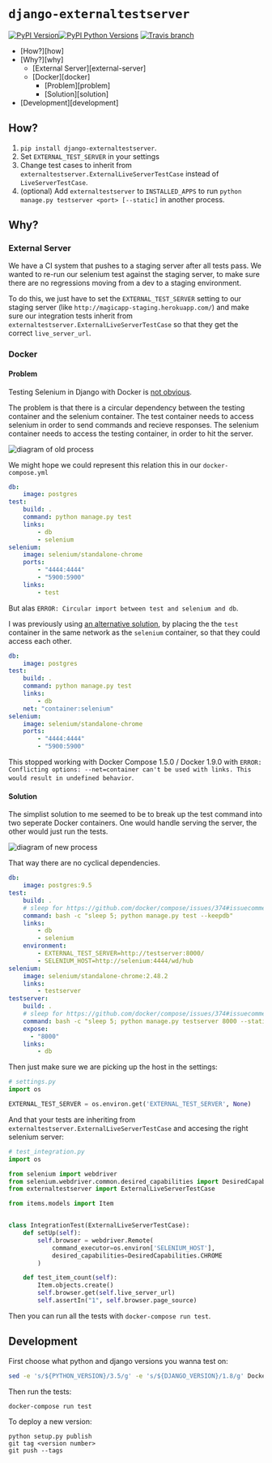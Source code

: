 # `django-externaltestserver`
[![PyPI Version](https://img.shields.io/pypi/v/https://pypi.python.org/pypi/django-externaltestserver.svg?style=flat-square)![PyPI Python Versions](https://img.shields.io/pypi/pyversions/django-externaltestserver.svg?style=flat-square)](https://pypi.python.org/pypi/django-externaltestserver)
[![Travis branch](https://img.shields.io/travis/saulshanabrook/django-externaltestserver/master.svg?style=flat-square)](https://travis-ci.org/saulshanabrook/django-externaltestserver)

<!-- MarkdownTOC depth=0 autolink=true -->

- [How?][how]
- [Why?][why]
    - [External Server][external-server]
    - [Docker][docker]
        - [Problem][problem]
        - [Solution][solution]
- [Development][development]

<!-- /MarkdownTOC -->


## How?
1. `pip install django-externaltestserver`.
2. Set `EXTERNAL_TEST_SERVER` in your settings
3. Change test cases to inherit from
   `externaltestserver.ExternalLiveServerTestCase` instead of
   `LiveServerTestCase`.
4. (optional) Add `externaltestserver` to `INSTALLED_APPS` to run
   `python manage.py testserver <port> [--static]` in another process.

## Why?

### External Server
We have a CI system that pushes to a staging server after all tests pass.
We wanted to re-run our selenium test against the staging server, to make
sure there are no regressions moving from a dev to a staging environment.

To do this, we just have to set the `EXTERNAL_TEST_SERVER`
setting to our staging server (like `http://magicapp-staging.herokuapp.com/`)
and make sure our integration tests inherit from `externaltestserver.ExternalLiveServerTestCase`
so that they get the correct `live_server_url`.


### Docker

#### Problem

Testing Selenium in Django with Docker is
[not obvious](http://stackoverflow.com/questions/32408429/running-django-tests-with-selenium-in-docker).

The problem is that there is a circular dependency between the testing
container and the selenium container. The test container needs to access
selenium in order to send commands and recieve responses. The selenium
container needs to access the testing container, in order to hit the server.

![diagram of old process](./images/old.jpg)

We might hope we could represent this relation this in our `docker-compose.yml`

```yaml
db:
    image: postgres
test:
    build: .
    command: python manage.py test
    links:
        - db
        - selenium
selenium:
    image: selenium/standalone-chrome
    ports:
        - "4444:4444"
        - "5900:5900"
    links:
        - test
```

But alas `ERROR: Circular import between test and selenium and db`.

I was previously using
[an alternative solution](https://github.com/docker/compose/issues/1991#issuecomment-138139493),
by placing the the `test` container in the same network as the `selenium`
container, so that they could access each other.


```yaml
db:
    image: postgres
test:
    build: .
    command: python manage.py test
    links:
        - db
    net: "container:selenium"
selenium:
    image: selenium/standalone-chrome
    ports:
        - "4444:4444"
        - "5900:5900"
```

This stopped working with Docker Compose 1.5.0 / Docker 1.9.0 with
`ERROR: Conflicting options: --net=container can't be used with links. This would result in undefined behavior`.

#### Solution

The simplist solution to me seemed to be to break up the test command into
two seperate Docker containers. One would handle serving the server, the other
would just run the tests.

![diagram of new process](./images/new.jpg)

That way there are no cyclical dependencies.

```yaml
db:
    image: postgres:9.5
test:
    build: .
    # sleep for https://github.com/docker/compose/issues/374#issuecomment-156546513
    command: bash -c "sleep 5; python manage.py test --keepdb"
    links:
        - db
        - selenium
    environment:
        - EXTERNAL_TEST_SERVER=http://testserver:8000/
        - SELENIUM_HOST=http://selenium:4444/wd/hub
selenium:
    image: selenium/standalone-chrome:2.48.2
    links:
        - testserver
testserver:
    build: .
    # sleep for https://github.com/docker/compose/issues/374#issuecomment-156546513
    command: bash -c "sleep 5; python manage.py testserver 8000 --static"
    expose:
      - "8000"
    links:
        - db

```

Then just make sure we are picking up the host in the settings:

```python
# settings.py
import os

EXTERNAL_TEST_SERVER = os.environ.get('EXTERNAL_TEST_SERVER', None)
```

And that your tests are inheriting from `externaltestserver.ExternalLiveServerTestCase`
and accesing the right selenium server:

```python
# test_integration.py
import os

from selenium import webdriver
from selenium.webdriver.common.desired_capabilities import DesiredCapabilities
from externaltestserver import ExternalLiveServerTestCase

from items.models import Item


class IntegrationTest(ExternalLiveServerTestCase):
    def setUp(self):
        self.browser = webdriver.Remote(
            command_executor=os.environ['SELENIUM_HOST'],
            desired_capabilities=DesiredCapabilities.CHROME
        )

    def test_item_count(self):
        Item.objects.create()
        self.browser.get(self.live_server_url)
        self.assertIn("1", self.browser.page_source)
```

Then you can run all the tests with `docker-compose run test`.


## Development

First choose what python and django versions you wanna test on:

```bash
sed -e 's/${PYTHON_VERSION}/3.5/g' -e 's/${DJANGO_VERSION}/1.8/g' Dockerfile.tmpl  > Dockerfile
```

Then run the tests:

```bash
docker-compose run test
```


To deploy a new version:

```
python setup.py publish
git tag <version number>
git push --tags
```

